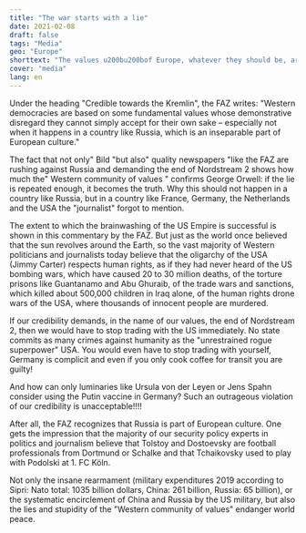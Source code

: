```yaml
---
title: "The war starts with a lie"
date: 2021-02-08
draft: false
tags: "Media"
geo: "Europe"
shorttext: "The values u200bu200bof Europe, whatever they should be, are pushed forward in order to hate and to hide truths."
cover: "media"
lang: en
---
```


Under the heading "Credible towards the Kremlin", the FAZ writes: "Western democracies are based on some fundamental values whose demonstrative disregard they cannot simply accept for their own sake – especially not when it happens in a country like Russia, which is an inseparable part of European culture."

The fact that not only" Bild "but also" quality newspapers "like the FAZ are rushing against Russia and demanding the end of Nordstream 2 shows how much the" Western community of values " confirms George Orwell: if the lie is repeated enough, it becomes the truth. Why this should not happen in a country like Russia, but in a country like France, Germany, the Netherlands and the USA the "journalist" forgot to mention.

The extent to which the brainwashing of the US Empire is successful is shown in this commentary by the FAZ. But just as the world once believed that the sun revolves around the Earth, so the vast majority of Western politicians and journalists today believe that the oligarchy of the USA (Jimmy Carter) respects human rights, as if they had never heard of the US bombing wars, which have caused 20 to 30 million deaths, of the torture prisons like Guantanamo and Abu Ghuraib, of the trade wars and sanctions, which killed about 500,000 children in Iraq alone, of the human rights drone wars of the USA, where thousands of innocent people are murdered.

If our credibility demands, in the name of our values, the end of Nordstream 2, then we would have to stop trading with the US immediately. No state commits as many crimes against humanity as the "unrestrained rogue superpower" USA. You would even have to stop trading with yourself, Germany is complicit and even if you only cook coffee for transit you are guilty!

And how can only luminaries like Ursula von der Leyen or Jens Spahn consider using the Putin vaccine in Germany? Such an outrageous violation of our credibility is unacceptable!!!!

After all, the FAZ recognizes that Russia is part of European culture. One gets the impression that the majority of our security policy experts in politics and journalism believe that Tolstoy and Dostoevsky are football professionals from Dortmund or Schalke and that Tchaikovsky used to play with Podolski at 1. FC Köln.

Not only the insane rearmament (military expenditures 2019 according to Sipri: Nato total: 1035 billion dollars, China: 261 billion, Russia: 65 billion), or the systematic encirclement of China and Russia by the US military, but also the lies and stupidity of the "Western community of values" endanger world peace.
